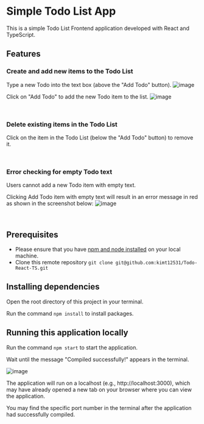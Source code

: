 # Simple Todo List App

This is a simple Todo List Frontend application developed with React and TypeScript.

## Features

### Create and add new items to the Todo List
Type a new Todo into the text box (above the "Add Todo" button).
![image](https://github.com/kimt12531/Todo-React-TS/assets/79815856/0b47cbd3-9119-486e-9310-972b96f6359d)

Click on "Add Todo" to add the new Todo item to the list.
![image](https://github.com/kimt12531/Todo-React-TS/assets/79815856/ddb1befa-119c-4a6c-bf04-21f3418be272)

<br />

### Delete existing items in the Todo List
Click on the item in the Todo List (below the "Add Todo" button) to remove it.

<br />

### Error checking for empty Todo text
Users cannot add a new Todo item with empty text.

Clicking Add Todo item with empty text will result in an error message in red as shown in the screenshot below:
![image](https://github.com/kimt12531/Todo-React-TS/assets/79815856/fc62ac7a-e96a-4ff2-8272-e5cbbd662892)

<br />

## Prerequisites
- Please ensure that you have [npm and node installed](https://docs.npmjs.com/downloading-and-installing-node-js-and-npm) on your local machine.
- Clone this remote repository
`git clone git@github.com:kimt12531/Todo-React-TS.git`

## Installing dependencies
Open the root directory of this project in your terminal.

Run the command `npm install` to install packages.

## Running this application locally
Run the command `npm start` to start the application.

Wait until the message "Compiled successfully!" appears in the terminal. 

![image](https://github.com/kimt12531/Todo-React-TS/assets/79815856/bdac95b5-c96b-4079-8966-5e517ac474e1)

The application will run on a localhost (e.g., http://localhost:3000), which may have already opened a new tab on your browser where you can view the application.

You may find the specific port number in the terminal after the application had successfully compiled.

